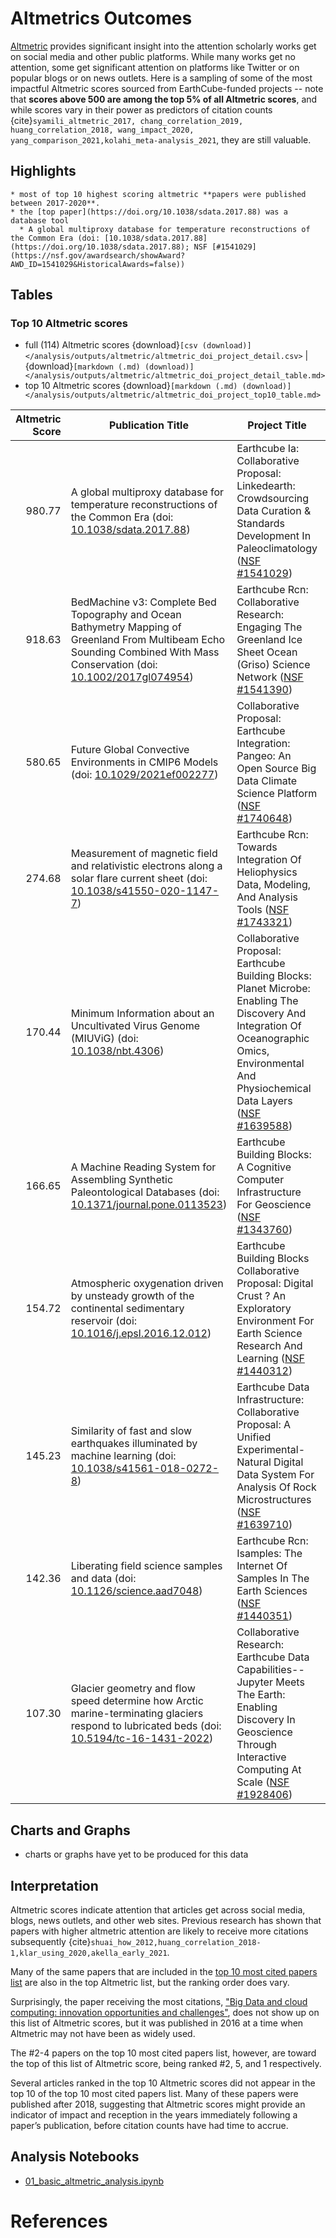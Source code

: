 <script type='text/javascript' src='https://d1bxh8uas1mnw7.cloudfront.net/assets/embed.js'></script>
# Altmetrics Outcomes 

[Altmetric](https://www.altmetric.com/) provides significant insight into the attention scholarly works get on social media and other public platforms.  While many works get no attention, some get significant attention on platforms like Twitter or on popular blogs or on news outlets.  Here is a sampling of some of the most impactful Altmetric scores sourced from EarthCube-funded projects -- note that **scores above 500 are among the top 5% of all Altmetric scores**, and while scores vary in their power as predictors of citation counts {cite}`syamili_altmetric_2017, chang_correlation_2019, huang_correlation_2018, wang_impact_2020, yang_comparison_2021,kolahi_meta-analysis_2021`,  they are still valuable.

## Highlights
```{admonition} Altmetric Highlights
* most of top 10 highest scoring altmetric **papers were published between 2017-2020**.
* the [top paper](https://doi.org/10.1038/sdata.2017.88) was a database tool
  * A global multiproxy database for temperature reconstructions of the Common Era (doi: [10.1038/sdata.2017.88](https://doi.org/10.1038/sdata.2017.88); NSF [#1541029](https://nsf.gov/awardsearch/showAward?AWD_ID=1541029&HistoricalAwards=false))
```

## Tables

### Top 10 Altmetric scores

* full (114) Altmetric scores {download}`[csv (download)]</analysis/outputs/altmetric/altmetric_doi_project_detail.csv>` | {download}`[markdown (.md) (download)]</analysis/outputs/altmetric/altmetric_doi_project_detail_table.md>`
* top 10 Altmetric scores {download}`[markdown (.md) (download)]</analysis/outputs/altmetric/altmetric_doi_project_top10_table.md>`

|Altmetric Score|Publication Title|Project Title| |
|--------------:|-----------------|------------------------|:-:|
| 980.77 | A global multiproxy database for temperature reconstructions of the Common Era (doi: [10.1038/sdata.2017.88](https://doi.org/10.1038/sdata.2017.88)) | Earthcube Ia: Collaborative Proposal: Linkedearth: Crowdsourcing Data Curation & Standards Development In Paleoclimatology ([NSF #1541029](https://nsf.gov/awardsearch/showAward?AWD_ID=1541029&HistoricalAwards=false))| <div class="altmetric-embed altmetric-badge-type-donut altmetric-badge-popover-left altmetric-doi-10.1038/sdata.2017.88"></div> |
| 918.63 | BedMachine v3: Complete Bed Topography and Ocean Bathymetry Mapping of Greenland From Multibeam Echo Sounding Combined With Mass Conservation (doi: [10.1002/2017gl074954](https://doi.org/10.1002/2017gl074954)) | Earthcube Rcn: Collaborative Research: Engaging The Greenland Ice Sheet Ocean (Griso) Science Network ([NSF #1541390](https://nsf.gov/awardsearch/showAward?AWD_ID=1541390&HistoricalAwards=false))| <div class="altmetric-embed altmetric-badge-type-donut altmetric-badge-popover-left altmetric-doi-10.1002/2017gl074954"></div> |
| 580.65 | Future Global Convective Environments in CMIP6 Models (doi: [10.1029/2021ef002277](https://doi.org/10.1029/2021ef002277)) | Collaborative Proposal: Earthcube Integration: Pangeo: An Open Source Big Data Climate Science Platform ([NSF #1740648](https://nsf.gov/awardsearch/showAward?AWD_ID=1740648&HistoricalAwards=false))| <div class="altmetric-embed altmetric-badge-type-donut altmetric-badge-popover-left altmetric-doi-10.1029/2021ef002277"></div> |
| 274.68 | Measurement of magnetic field and relativistic electrons along a solar flare current sheet (doi: [10.1038/s41550-020-1147-7](https://doi.org/10.1038/s41550-020-1147-7)) | Earthcube Rcn: Towards Integration Of Heliophysics Data, Modeling, And Analysis Tools ([NSF #1743321](https://nsf.gov/awardsearch/showAward?AWD_ID=1743321&HistoricalAwards=false))| <div class="altmetric-embed altmetric-badge-type-donut altmetric-badge-popover-left altmetric-doi-10.1038/s41550-020-1147-7"></div> |
| 170.44 | Minimum Information about an Uncultivated Virus Genome (MIUViG) (doi: [10.1038/nbt.4306](https://doi.org/10.1038/nbt.4306)) | Collaborative Proposal: Earthcube Building Blocks: Planet Microbe: Enabling The Discovery And Integration Of Oceanographic Omics, Environmental And Physiochemical Data Layers ([NSF #1639588](https://nsf.gov/awardsearch/showAward?AWD_ID=1639588&HistoricalAwards=false))| <div class="altmetric-embed altmetric-badge-type-donut altmetric-badge-popover-left altmetric-doi-10.1038/nbt.4306"></div> |
| 166.65 | A Machine Reading System for Assembling Synthetic Paleontological Databases (doi: [10.1371/journal.pone.0113523](https://doi.org/10.1371/journal.pone.0113523)) | Earthcube Building Blocks: A Cognitive Computer Infrastructure For Geoscience ([NSF #1343760](https://nsf.gov/awardsearch/showAward?AWD_ID=1343760&HistoricalAwards=false))| <div class="altmetric-embed altmetric-badge-type-donut altmetric-badge-popover-left altmetric-doi-10.1371/journal.pone.0113523"></div> |
| 154.72 | Atmospheric oxygenation driven by unsteady growth of the continental sedimentary reservoir (doi: [10.1016/j.epsl.2016.12.012](https://doi.org/10.1016/j.epsl.2016.12.012)) | Earthcube Building Blocks Collaborative Proposal: Digital Crust ? An Exploratory Environment For Earth Science Research And Learning ([NSF #1440312](https://nsf.gov/awardsearch/showAward?AWD_ID=1440312&HistoricalAwards=false))| <div class="altmetric-embed altmetric-badge-type-donut altmetric-badge-popover-left altmetric-doi-10.1016/j.epsl.2016.12.012"></div> |
| 145.23 | Similarity of fast and slow earthquakes illuminated by machine learning (doi: [10.1038/s41561-018-0272-8](https://doi.org/10.1038/s41561-018-0272-8)) | Earthcube Data Infrastructure: Collaborative Proposal: A Unified Experimental-Natural Digital Data System For Analysis Of Rock Microstructures ([NSF #1639710](https://nsf.gov/awardsearch/showAward?AWD_ID=1639710&HistoricalAwards=false))| <div class="altmetric-embed altmetric-badge-type-donut altmetric-badge-popover-left altmetric-doi-10.1038/s41561-018-0272-8"></div> |
| 142.36 | Liberating field science samples and data (doi: [10.1126/science.aad7048](https://doi.org/10.1126/science.aad7048)) | Earthcube Rcn: Isamples: The Internet Of Samples In The Earth Sciences ([NSF #1440351](https://nsf.gov/awardsearch/showAward?AWD_ID=1440351&HistoricalAwards=false))| <div class="altmetric-embed altmetric-badge-type-donut altmetric-badge-popover-left altmetric-doi-10.1126/science.aad7048"></div> |
| 107.30 | Glacier geometry and flow speed determine how Arctic marine-terminating glaciers respond to lubricated beds (doi: [10.5194/tc-16-1431-2022](https://doi.org/10.5194/tc-16-1431-2022)) | Collaborative Research: Earthcube Data Capabilities--Jupyter Meets The Earth: Enabling Discovery In Geoscience Through Interactive Computing At Scale ([NSF #1928406](https://nsf.gov/awardsearch/showAward?AWD_ID=1928406&HistoricalAwards=false))| <div class="altmetric-embed altmetric-badge-type-donut altmetric-badge-popover-left altmetric-doi-10.5194/tc-16-1431-2022"></div> |


## Charts and Graphs

* charts or graphs have yet to be produced for this data
<!--
* download [png (small)](/analysis/notebooks/outputs/stub), [png (large)](/analysis/notebooks/outputs/stub)
-->

## Interpretation

Altmetric scores indicate attention that articles get across social media, blogs, news outlets, and other web sites. Previous research has shown that papers with higher altmetric attention are likely to receive more citations subsequently {cite}`shuai_how_2012,huang_correlation_2018-1,klar_using_2020,akella_early_2021`.

Many of the same papers that are included in the [top 10 most cited papers list](/findings/publications) are also in the top Altmetric list, but the ranking order does vary. 

Surprisingly, the paper receiving the most citations, ["Big Data and cloud computing: innovation opportunities and challenges"](https://doi.org/10.1080/17538947.2016.1239771), does not show up on this list of Altmetric scores, but it was published in 2016 at a time when Altmetric may not have been as widely used.

The #2-4 papers on the top 10 most cited papers list, however, are toward the top of this list of Altmetric score, being ranked #2, 5, and 1 respectively. 

Several articles ranked in the top 10 Altmetric scores did not appear in the top 10 of the top 10 most cited papers list. Many of these papers were published after 2018, suggesting that Altmetric scores might provide an indicator of impact and reception in the years immediately following a paper’s publication, before citation counts have had time to accrue. 

## Analysis Notebooks

* [01_basic_altmetric_analysis.ipynb](../analysis/notebooks/01_basic_altmetric_analysis.ipynb)


# References
```{bibliography}
```